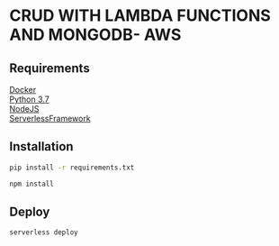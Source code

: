 # CRUD WITH LAMBDA FUNCTIONS AND MONGODB- AWS 

## Requirements

[Docker](https://www.docker.com/)  
[Python 3.7](https://www.python.org/)  
[NodeJS](https://nodejs.org/es/)  
[ServerlessFramework](https://serverless.com/)  

## Installation 

```bash
pip install -r requirements.txt
```

```bash
npm install 
```

## Deploy

```bash
serverless deploy 
```
